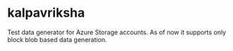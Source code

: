 # kalpavriksha

Test data generator for Azure Storage accounts.
As of now it supports only block blob based data generation.
